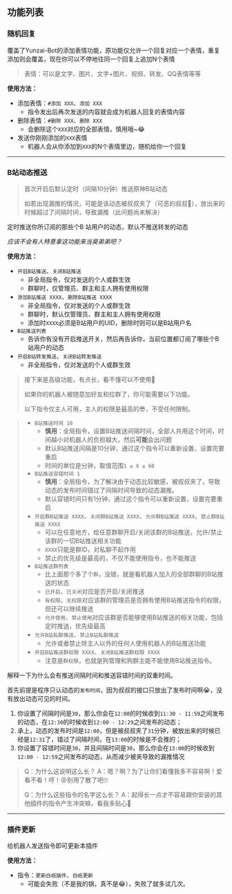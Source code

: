 
## 功能列表

### 随机回复

覆盖了Yunzai-Bot的添加表情功能，原功能仅允许一个回复对应一个表情，重复添加则会覆盖，现在你可以不停地往同一个回复上追加N个表情

> 表情：可以是文字、图片、文字+图片、视频、转发、QQ表情等等

**使用方法：**

- 添加表情：`#添加 XXX`、`添加 XXX`
  - 指令发出后再次发送的内容就会成为机器人回复的表情内容
- 删除表情：`#删除 XXX`、`删除 XXX`
  - 会删除这个`XXX`对应的全部表情，慎用哦~😂
- 发送你刚刚添加的`XXX`表情
  - 机器人会从你添加到`XXX`的N个表情里边，随机给你一个回复

------

### B站动态推送

> 首次开启后默认定时（间隔10分钟）推送原神B站动态
> 
> 如若出现漏推的情况，可能是该动态被叔叔夹了（可恶的叔叔🤬），放出来的时候超过了间隔时间，导致漏推（此问题尚未解决）

定时推送你所订阅的那些个B 站用户的动态，默认不推送转发的动态

*应该不会有人特意拿这功能来当臭弟弟吧？*

**使用方法：**

- `开启B站推送`、`关闭B站推送`
  - 非全局指令，仅对发送的个人或群生效
  - 群聊时，仅管理员、群主和主人拥有使用权限
- `添加B站推送 XXXX`、`删除B站推送 XXXX`
  - 非全局指令，仅对发送的个人或群生效
  - 群聊时，默认仅管理员、群主和主人拥有使用权限
  - 添加时`XXXX`必须是B站用户的UID，删除时则可以是B站用户名
- `B站推送列表`
  - 告诉你有没有开启推送开关，然后再告诉你，当前位置都订阅了哪些个B 站用户的动态
- `开启B站转发推送`、`关闭B站转发推送`
  - 非全局指令，仅对发送的个人或群生效

> 接下来是高级功能，有点长，看不懂可以不使用🤪
> 
> 如果你的机器人被随意加好友和拉群了，你可能需要以下功能。
> 
> 以下指令仅主人可用，主人的权限是最高的😎，不受任何限制。

> - `B站推送时间 10`
>   - **慎用**：全局指令，设置B站推送间隔时间，全部人共用这个时间，时间越小对机器人的负担越大，然后**可能**会出问题
>   - 默认B站推送间隔是10分钟，通过这个指令可以重新设置，设置完要重启
>   - 时间的单位是分钟，取值范围`1 ≤ X ≤ 60`
> - `B站推送容错时间 1`
>   - **慎用**：全局指令，为了解决由于动态比较敏感，被叔叔夹了，导致动态的发布时间错过了间隔时间导致的动态漏推。
>   - 默认容错时间只有1分钟，通过这个指令可以重新设置，设置完要重启
> - `开启群B站推送 XXXX`、`关闭群B站推送 XXXX`、`允许群B站推送 XXXX`、`禁止群B站推送 XXXX`
>   - 可以在任意地方，给任意群聊开启/关闭该群的B站推送，允许/禁止该群的一切B站推送相关功能
>   - `XXXX`只能是群ID，对私聊不起作用
>   - 禁止的优先级是最高的，不仅不能使用指令，也不能推送
> - `B站推送群列表`
>   - 比上面那个多了个`群`，没错，就是看机器人加入的全部群聊的B站推送的状态
>   - `已开启`、`已关闭`对应是否开启/关闭推送
>   - `有权限`、`无权限`对应该群的管理员是否拥有使用B站推送指令的权限，但还可以继续推送
>   - `允许使用`、`禁止使用`对应该群是否能够使用B站推送的相关功能，包括定时推送，优先级最高
> - `允许B站私聊推送`、`禁止B站私聊推送`
>   - 允许或者禁止除主人以外的任何人使用机器人的B站推送功能
> - `开启B站推送群权限 XXXX`、`关闭B站推送群权限 XXXX`
>   - 注意是`群权限`，也就是狗管理和狗群主能不能使用B站推送指令。

解释一下为什么会有推送间隔时间和推送容错时间的双重时间。

首先前提是程序只认动态的`发布时间`，因为叔叔的接口只放出了发布时间啊😭，没有放出动态可见的时间。

1. 你设置了间隔时间是`30`，那么你会在`12:00`的时候收到`11:30 - 11:59`之间发布的动态，在`12:30`的时候收到`12:00 - 12:29`之间发布的动态；
2. 承上，动态的发布时间是`12:00`，但是被叔叔夹了`31`分钟，被放出来的时候已经是`12:31`了，错过了间隔时间，在`13:00`的时候是不会推的；
3. 你设置了容错时间是`30`，并且间隔时间是`30`，那么你会在`13:00`的时候收到`12:00 - 12:59`之间发布的动态，从而减少被夹导致的漏推情况

> Q：为什么这说明这么长？ 
> A：嗯？啊？为了让你们看懂我多不容易啊！爱看不看！哼！😡别用了散了吧🙄
> 
> Q：为什么这些指令的名字这么长？ 
> A：起得长一点才不容易跟你安装的其他插件的指令产生冲突嘛，看我多贴心🥰

------

### 插件更新

给机器人发送指令即可更新本插件

**使用方法：**

- 指令：`更新白纸插件`、`白纸更新`
  - 可能会失败（不是我的锅，真不是😂），失败了就多试几次。
